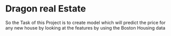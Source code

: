 # Dragon real Estate

So the Task of this Project is to create model which will predict the price for any new house by looking at the features by using the Boston Housing data
